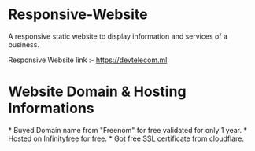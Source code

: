 # Responsive-Website
A responsive static website to display information and services of a business.

Responsive Website link :- https://devtelecom.ml

<h1>Website Domain & Hosting Informations</h1>
* Buyed Domain name from "Freenom" for free validated for only 1 year.
* Hosted on Infinityfree for free.
* Got free SSL certificate from cloudflare.
